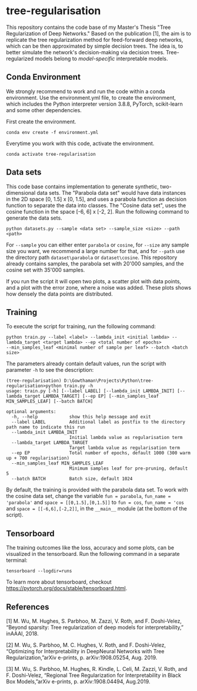 # tree-regularisation
This repository contains the code base of my Master's Thesis "Tree Regularization of Deep Networks." Based on the publication
<a>[1]</a>, the aim is to replicate the tree regularization method for feed-forward deep networks, which can be 
then approximated by simple decision trees. The idea is, to better simulate the network's decision-making via decision trees. 
Tree-regularized models belong to *model-specific* interpretable models.

## Conda Environment
We strongly recommend to work and run the code within a conda environment. Use the environment.yml file, to create the 
environment, which includes the Python interpreter version 3.8.8, PyTorch, scikit-learn and some other dependencies.

First create the environment.
```
conda env create -f environment.yml
````

Everytime you work with this code, activate the environment.

```
conda activate tree-regularisation
````

## Data sets
This code base contains implementation to generate synthetic, two-dimensional data sets. The "Parabola data set" would have
data instances in the 2D space [0, 1.5] x [0, 1.5], and uses a parabola function as decision function to separate the data
into classes. The "Cosine data set", uses the cosine function in the space [-6, 6] x [-2, 2]. Run the following command to
generate the data sets.

```
python datasets.py --sample <data set> --sample_size <size> --path <path>
````

For `--sample` you can either enter `parabola` or `cosine`, for `--size` any sample size you want, we recommend a 
large number for that, and for `--path` use the directory path `dataset\parabola` or `dataset\cosine`. This repository already
contains samples, the parabola set with 20'000 samples, and the cosine set with 35'000 samples.

If you run the script it will open two plots, a scatter plot with data points, and a plot with the error zone, where a noise
was added. These plots shows how densely the data points are distributed.

## Training
To execute the script for training, run the following command:

```
python train.py --label <label> --lambda_init <initial lambda> --lambda_target <target lambda> --ep <total number of epochs>
--min_samples_leaf <minimal number of sample per leaf> --batch <batch size>
````

The parameters already contain default values, run the script with parameter `-h` to see the description:

```
(tree-regularisation) D:\Gowthaman\Projects\Python\tree-regularisation>python train.py -h
usage: train.py [-h] [--label LABEL] [--lambda_init LAMBDA_INIT] [--lambda_target LAMBDA_TARGET] [--ep EP] [--min_samples_leaf MIN_SAMPLES_LEAF] [--batch BATCH]

optional arguments:
  -h, --help            show this help message and exit
  --label LABEL         Additional label as postfix to the directory path name to indicate this run
  --lambda_init LAMBDA_INIT
                        Initial lambda value as regularisation term
  --lambda_target LAMBDA_TARGET
                        Target lambda value as regularisation term
  --ep EP               Total number of epochs, default 1000 (300 warm up + 700 regularisation)
  --min_samples_leaf MIN_SAMPLES_LEAF
                        Minimum samples leaf for pre-pruning, default 5
  --batch BATCH         Batch size, default 1024

````

By default, the training is provided with the parabola data set. To work with the cosine data set, change the variable 
`fun = parabola`, `fun_name = 'parabola'` and `space = [[0,1.5],[0,1.5]]` to `fun = cos`, `fun_name = 'cos` and 
`space = [[-6,6],[-2,2]]`, in the `__main__` module (at the bottom of the script).

## Tensorboard
The training outcomes like the loss, accuracy and some plots, can be visualized in the tensorboard. Run the following command
in a separate terminal:

``
tensorboard --logdir=runs
``

To learn more about tensorboard, checkout https://pytorch.org/docs/stable/tensorboard.html.

## References
<a id="1">[1]</a>
M. Wu, M. Hughes, S. Parbhoo, M. Zazzi, V. Roth, and F. Doshi-Velez, “Beyond sparsity: Tree regularization of deep models 
for interpretability,” inAAAI, 2018.

<a id="1">[2]</a>
M. Wu, S. Parbhoo, M. C. Hughes, V. Roth, and F. Doshi-Velez, “Optimizing for Interpretability in DeepNeural Networks with 
Tree Regularization,”arXiv e-prints, p. arXiv:1908.05254, Aug. 2019.

<a id="1">[3]</a>
M. Wu, S. Parbhoo, M. Hughes, R. Kindle, L. Celi, M. Zazzi, V. Roth, and F. Doshi-Velez, “Regional Tree Regularization for 
Interpretability in Black Box Models,”arXiv e-prints, p. arXiv:1908.04494, Aug.2019.


